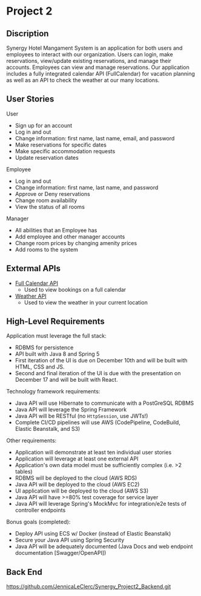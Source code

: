 # Project 2

## Discription

Synergy Hotel Mangament System is an application for both users and employees to interact with our organization. Users can login, make reservations, view/update existing reservations, and manage their accounts. Employees can view and manage reservations. Our application includes a fully integrated calendar API (FullCalendar) for vacation planning as well as an API to check the weather at our many locations.

## User Stories
User
- Sign up for an account
- Log in and out
- Change information: first name, last name, email, and password
- Make reservations for specific dates
- Make specific accommodation requests
- Update reservation dates

Employee
- Log in and out
- Change information: first name, last name, and password
- Approve or Deny reservations
- Change room availability
- View the status of all rooms

Manager
- All abilities that an Employee has
- Add employee and other manager accounts
- Change room prices by changing amenity prices
- Add rooms to the system

## Extermal APIs
- [Full Calendar API](https://fullcalendar.io/)
  - Used to view bookings on a full calendar 
- [Weather API](https://openweathermap.org/api)
  - Used to view the weather in your current location 

## High-Level Requirements

Application must leverage the full stack: 
- RDBMS for persistence 
- API built with Java 8 and Spring 5
- First iteration of the UI is due on December 10th and will be built with HTML, CSS and JS.
- Second and final iteration of the UI is due with the presentation on December 17 and will be built with React.

Technology framework requirements: 
- Java API will use Hibernate to communicate with a PostGreSQL RDBMS 
- Java API will leverage the Spring Framework 
- Java API will be RESTful (no `HttpSession`, use JWTs!)
- Complete CI/CD pipelines will use AWS (CodePipeline, CodeBuild, Elastic Beanstalk, and S3)

Other requirements: 
- Application will demonstrate at least ten individual user stories 
- Application will leverage at least one external API
- Application's own data model must be sufficiently complex (i.e. >2 tables) 
- RDBMS will be deployed to the cloud (AWS RDS) 
- Java API will be deployed to the cloud (AWS EC2) 
- UI application will be deployed to the cloud (AWS S3) 
- Java API will have >=80% test coverage for service layer
- Java API will leverage Spring's MockMvc for integration/e2e tests of controller endpoints

Bonus goals (completed):
- Deploy API using ECS w/ Docker (instead of Elastic Beanstalk)
- Secure your Java API using Spring Security
- Java API will be adequately documented (Java Docs and web endpoint documentation [Swagger/OpenAPI])
 
## Back End
https://github.com/JennicaLeClerc/Synergy_Project2_Backend.git
